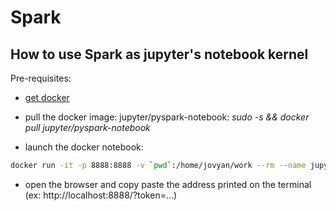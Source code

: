 # Spark

## How to use Spark as jupyter's notebook kernel

Pre-requisites: 
* [get docker](https://www.digitalocean.com/community/tutorials/how-to-install-and-use-docker-on-ubuntu-18-04) 
* pull the docker image: jupyter/pyspark-notebook: _sudo -s && docker pull jupyter/pyspark-notebook_

* launch the docker notebook: 
``` bash
docker run -it -p 8888:8888 -v `pwd`:/home/jovyan/work --rm --name jupyter jupyter/pyspark-notebook
```

* open the browser and copy paste the address printed on the terminal (ex: http://localhost:8888/?token=...)